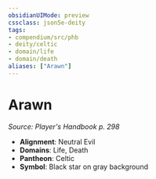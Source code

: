 ```yaml
---
obsidianUIMode: preview
cssclass: json5e-deity
tags:
- compendium/src/phb
- deity/celtic
- domain/life
- domain/death
aliases: ["Arawn"]
---
```

# Arawn
*Source: Player's Handbook p. 298* 

- **Alignment**: Neutral Evil
- **Domains**: Life, Death
- **Pantheon**: Celtic
- **Symbol**: Black star on gray background